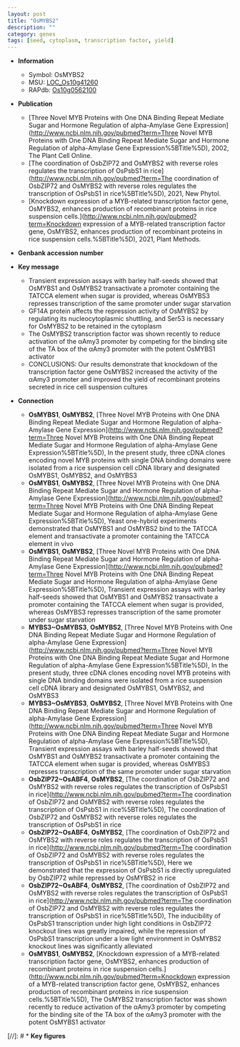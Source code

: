 ```yaml
---
layout: post
title: "OsMYBS2"
description: ""
category: genes
tags: [seed, cytoplasm, transcription factor, yield]
---
```


* **Information**  
    + Symbol: OsMYBS2  
    + MSU: [LOC_Os10g41260](http://rice.uga.edu/cgi-bin/ORF_infopage.cgi?orf=LOC_Os10g41260)  
    + RAPdb: [Os10g0562100](http://rapdb.dna.affrc.go.jp/viewer/gbrowse_details/irgsp1?name=Os10g0562100)  

* **Publication**  
    + [Three Novel MYB Proteins with One DNA Binding Repeat Mediate Sugar and Hormone Regulation of alpha-Amylase Gene Expression](http://www.ncbi.nlm.nih.gov/pubmed?term=Three Novel MYB Proteins with One DNA Binding Repeat Mediate Sugar and Hormone Regulation of alpha-Amylase Gene Expression%5BTitle%5D), 2002, The Plant Cell Online.
    + [The coordination of OsbZIP72 and OsMYBS2 with reverse roles regulates the transcription of OsPsbS1 in rice](http://www.ncbi.nlm.nih.gov/pubmed?term=The coordination of OsbZIP72 and OsMYBS2 with reverse roles regulates the transcription of OsPsbS1 in rice%5BTitle%5D), 2021, New Phytol.
    + [Knockdown expression of a MYB-related transcription factor gene, OsMYBS2, enhances production of recombinant proteins in rice suspension cells.](http://www.ncbi.nlm.nih.gov/pubmed?term=Knockdown expression of a MYB-related transcription factor gene, OsMYBS2, enhances production of recombinant proteins in rice suspension cells.%5BTitle%5D), 2021, Plant Methods.

* **Genbank accession number**  

* **Key message**  
    + Transient expression assays with barley half-seeds showed that OsMYBS1 and OsMYBS2 transactivate a promoter containing the TATCCA element when sugar is provided, whereas OsMYBS3 represses transcription of the same promoter under sugar starvation
    + GF14A protein affects the repression activity of OsMYBS2 by regulating its nucleocytoplasmic shuttling, and Ser53 is necessary for OsMYBS2 to be retained in the cytoplasm
    + The OsMYBS2 transcription factor was shown recently to reduce activation of the αAmy3 promoter by competing for the binding site of the TA box of the αAmy3 promoter with the potent OsMYBS1 activator
    + CONCLUSIONS: Our results demonstrate that knockdown of the transcription factor gene OsMYBS2 increased the activity of the αAmy3 promoter and improved the yield of recombinant proteins secreted in rice cell suspension cultures

* **Connection**  
    + __OsMYBS1__, __OsMYBS2__, [Three Novel MYB Proteins with One DNA Binding Repeat Mediate Sugar and Hormone Regulation of alpha-Amylase Gene Expression](http://www.ncbi.nlm.nih.gov/pubmed?term=Three Novel MYB Proteins with One DNA Binding Repeat Mediate Sugar and Hormone Regulation of alpha-Amylase Gene Expression%5BTitle%5D), In the present study, three cDNA clones encoding novel MYB proteins with single DNA binding domains were isolated from a rice suspension cell cDNA library and designated OsMYBS1, OsMYBS2, and OsMYBS3
    + __OsMYBS1__, __OsMYBS2__, [Three Novel MYB Proteins with One DNA Binding Repeat Mediate Sugar and Hormone Regulation of alpha-Amylase Gene Expression](http://www.ncbi.nlm.nih.gov/pubmed?term=Three Novel MYB Proteins with One DNA Binding Repeat Mediate Sugar and Hormone Regulation of alpha-Amylase Gene Expression%5BTitle%5D), Yeast one-hybrid experiments demonstrated that OsMYBS1 and OsMYBS2 bind to the TATCCA element and transactivate a promoter containing the TATCCA element in vivo
    + __OsMYBS1__, __OsMYBS2__, [Three Novel MYB Proteins with One DNA Binding Repeat Mediate Sugar and Hormone Regulation of alpha-Amylase Gene Expression](http://www.ncbi.nlm.nih.gov/pubmed?term=Three Novel MYB Proteins with One DNA Binding Repeat Mediate Sugar and Hormone Regulation of alpha-Amylase Gene Expression%5BTitle%5D), Transient expression assays with barley half-seeds showed that OsMYBS1 and OsMYBS2 transactivate a promoter containing the TATCCA element when sugar is provided, whereas OsMYBS3 represses transcription of the same promoter under sugar starvation
    + __MYBS3~OsMYBS3__, __OsMYBS2__, [Three Novel MYB Proteins with One DNA Binding Repeat Mediate Sugar and Hormone Regulation of alpha-Amylase Gene Expression](http://www.ncbi.nlm.nih.gov/pubmed?term=Three Novel MYB Proteins with One DNA Binding Repeat Mediate Sugar and Hormone Regulation of alpha-Amylase Gene Expression%5BTitle%5D), In the present study, three cDNA clones encoding novel MYB proteins with single DNA binding domains were isolated from a rice suspension cell cDNA library and designated OsMYBS1, OsMYBS2, and OsMYBS3
    + __MYBS3~OsMYBS3__, __OsMYBS2__, [Three Novel MYB Proteins with One DNA Binding Repeat Mediate Sugar and Hormone Regulation of alpha-Amylase Gene Expression](http://www.ncbi.nlm.nih.gov/pubmed?term=Three Novel MYB Proteins with One DNA Binding Repeat Mediate Sugar and Hormone Regulation of alpha-Amylase Gene Expression%5BTitle%5D), Transient expression assays with barley half-seeds showed that OsMYBS1 and OsMYBS2 transactivate a promoter containing the TATCCA element when sugar is provided, whereas OsMYBS3 represses transcription of the same promoter under sugar starvation
    + __OsbZIP72~OsABF4__, __OsMYBS2__, [The coordination of OsbZIP72 and OsMYBS2 with reverse roles regulates the transcription of OsPsbS1 in rice](http://www.ncbi.nlm.nih.gov/pubmed?term=The coordination of OsbZIP72 and OsMYBS2 with reverse roles regulates the transcription of OsPsbS1 in rice%5BTitle%5D), The coordination of OsbZIP72 and OsMYBS2 with reverse roles regulates the transcription of OsPsbS1 in rice
    + __OsbZIP72~OsABF4__, __OsMYBS2__, [The coordination of OsbZIP72 and OsMYBS2 with reverse roles regulates the transcription of OsPsbS1 in rice](http://www.ncbi.nlm.nih.gov/pubmed?term=The coordination of OsbZIP72 and OsMYBS2 with reverse roles regulates the transcription of OsPsbS1 in rice%5BTitle%5D),  Here we demonstrated that the expression of OsPsbS1 is directly upregulated by OsbZIP72 while repressed by OsMYBS2 in rice
    + __OsbZIP72~OsABF4__, __OsMYBS2__, [The coordination of OsbZIP72 and OsMYBS2 with reverse roles regulates the transcription of OsPsbS1 in rice](http://www.ncbi.nlm.nih.gov/pubmed?term=The coordination of OsbZIP72 and OsMYBS2 with reverse roles regulates the transcription of OsPsbS1 in rice%5BTitle%5D),  The inducibility of OsPsbS1 transcription under high light conditions in OsbZIP72 knockout lines was greatly impaired, while the repression of OsPsbS1 transcription under a low light environment in OsMYBS2 knockout lines was significantly alleviated
    + __OsMYBS1__, __OsMYBS2__, [Knockdown expression of a MYB-related transcription factor gene, OsMYBS2, enhances production of recombinant proteins in rice suspension cells.](http://www.ncbi.nlm.nih.gov/pubmed?term=Knockdown expression of a MYB-related transcription factor gene, OsMYBS2, enhances production of recombinant proteins in rice suspension cells.%5BTitle%5D),  The OsMYBS2 transcription factor was shown recently to reduce activation of the αAmy3 promoter by competing for the binding site of the TA box of the αAmy3 promoter with the potent OsMYBS1 activator

[//]: # * **Key figures**  


